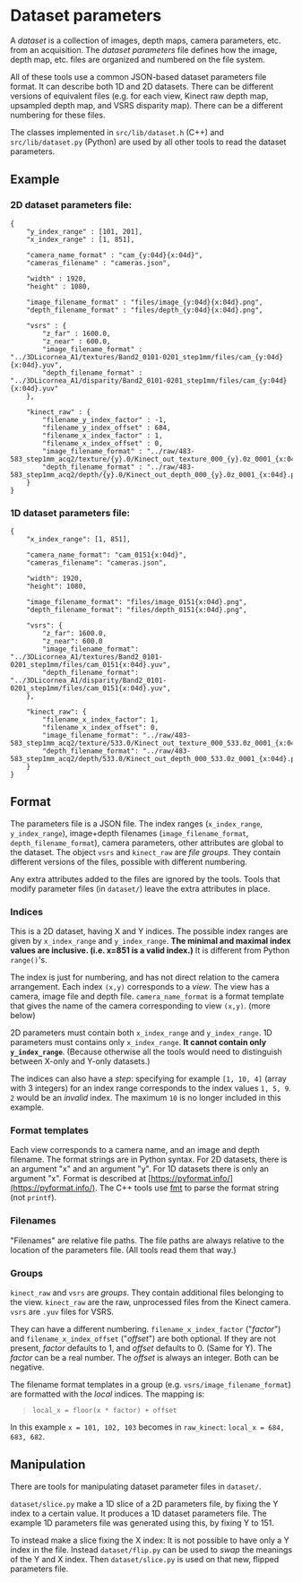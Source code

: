 # Dataset parameters

A _dataset_ is a collection of images, depth maps, camera parameters, etc. from an acquisition.
The _dataset parameters_ file defines how the image, depth map, etc. files are organized and numbered on the file system.

All of these tools use a common JSON-based dataset parameters file format. It can describe both 1D and 2D datasets.
There can be different versions of equivalent files (e.g. for each view, Kinect raw depth map, upsampled depth map, and
VSRS disparity map). There can be a different numbering for these files.

The classes implemented in `src/lib/dataset.h` (C++) and `src/lib/dataset.py` (Python) are used by all other tools to
read the dataset parameters.

## Example

### 2D dataset parameters file:

```
{
	"y_index_range" : [101, 201],
	"x_index_range" : [1, 851],	
	
	"camera_name_format" : "cam_{y:04d}{x:04d}",
	"cameras_filename" : "cameras.json",

	"width" : 1920,
	"height" : 1080,

	"image_filename_format" : "files/image_{y:04d}{x:04d}.png",
	"depth_filename_format" : "files/depth_{y:04d}{x:04d}.png",

	"vsrs" : {
		"z_far" : 1600.0,
		"z_near" : 600.0,
		"image_filename_format" : "../3DLicornea_A1/textures/Band2_0101-0201_step1mm/files/cam_{y:04d}{x:04d}.yuv",
		"depth_filename_format" : "../3DLicornea_A1/disparity/Band2_0101-0201_step1mm/files/cam_{y:04d}{x:04d}.yuv"
	},
	
	"kinect_raw" : {
		"filename_y_index_factor" : -1,
		"filename_y_index_offset" : 684,
		"filename_x_index_factor" : 1,
		"filename_x_index_offset" : 0,
		"image_filename_format" : "../raw/483-583_step1mm_acq2/texture/{y}.0/Kinect_out_texture_000_{y}.0z_0001_{x:04d}.png",
		"depth_filename_format" : "../raw/483-583_step1mm_acq2/depth/{y}.0/Kinect_out_depth_000_{y}.0z_0001_{x:04d}.png"
	}
}
```


### 1D dataset parameters file:

```
{
    "x_index_range": [1, 851],

    "camera_name_format": "cam_0151{x:04d}", 
    "cameras_filename": "cameras.json", 

    "width": 1920, 
    "height": 1080, 

    "image_filename_format": "files/image_0151{x:04d}.png", 
    "depth_filename_format": "files/depth_0151{x:04d}.png", 

    "vsrs": {
        "z_far": 1600.0, 
        "z_near": 600.0
        "image_filename_format": "../3DLicornea_A1/textures/Band2_0101-0201_step1mm/files/cam_0151{x:04d}.yuv", 
        "depth_filename_format": "../3DLicornea_A1/disparity/Band2_0101-0201_step1mm/files/cam_0151{x:04d}.yuv", 
    }, 

    "kinect_raw": {
        "filename_x_index_factor": 1, 
        "filename_x_index_offset": 0, 
        "image_filename_format": "../raw/483-583_step1mm_acq2/texture/533.0/Kinect_out_texture_000_533.0z_0001_{x:04d}.png"
        "depth_filename_format": "../raw/483-583_step1mm_acq2/depth/533.0/Kinect_out_depth_000_533.0z_0001_{x:04d}.png", 
    }
}

```

## Format
The parameters file is a JSON file. The index ranges (`x_index_range`, `y_index_range`), image+depth
filenames (`image_filename_format`, `depth_filename_format`), camera parameters, other attributes are global to the
dataset. The object `vsrs` and `kinect_raw` are _file groups_. They contain different versions of the files, possible with different
numbering.

Any extra attributes added to the files are ignored by the tools. Tools that modify parameter files (in `dataset/`) leave the
extra attributes in place.

### Indices
This is a 2D dataset, having X and Y indices. The possible index ranges are given by `x_index_range` and `y_index_range`.
**The minimal and maximal index values are inclusive. (i.e. x=851 is a valid index.)** It is different from Python `range()`'s.

The index is just for numbering, and has not direct relation to the camera arrangement. Each index `(x,y)` corresponds to a _view_.
The view has a camera, image file and depth file. `camera_name_format` is a format template that gives the name of the camera
corresponding to view `(x,y)`. (more below)

2D parameters must contain both `x_index_range` and `y_index_range`. 1D parameters must contains only `x_index_range`.
**It cannot contain only `y_index_range`**. (Because otherwise all the tools would need to distinguish between X-only and Y-only datasets.)

The indices can also have a _step_: specifying for example `[1, 10, 4]` (array with 3 integers) for an index range corresponds to the index values
`1, 5, 9`. `2` would be an _invalid_ index. The maximum `10` is no longer included in this example.


### Format templates
Each view corresponds to a camera name, and an image and depth filename. The format strings are in Python syntax. For
2D datasets, there is an argument "x" and an argument "y". For 1D datasets there is only an argument "x".
Format is described at [https://pyformat.info/](https://pyformat.info/).
The C++ tools use [fmt](https://github.com/fmtlib/fmt) to parse the format string (not `printf`).


### Filenames
"Filenames" are relative file paths. The file paths are always relative to the location of the parameters file.
(All tools read them that way.)


### Groups
`kinect_raw` and `vsrs` are _groups_. They contain additional files belonging to the view. `kinect_raw` are the raw,
unprocessed files from the Kinect camera. `vsrs` are `.yuv` files for VSRS.

They can have a different numbering. `filename_x_index_factor` ("_factor_") and `filename_x_index_offset` ("_offset_") are both optional. If they
are not present, _factor_ defaults to 1, and _offset_ defaults to 0. (Same for Y).
The _factor_ can be a real number. The _offset_ is always an integer. Both can be negative.

The filename format templates in a group (e.g. `vsrs/image_filename_format`) are formatted with the _local_ indices.
The mapping is:

> `local_x = floor(x * factor) + offset`

In this example `x = 101, 102, 103` becomes in `raw_kinect`: `local_x = 684, 683, 682`.


## Manipulation
There are tools for manipulating dataset parameter files in `dataset/`.

`dataset/slice.py` make a 1D slice of a 2D parameters file, by fixing the Y index to a certain value.
It produces a 1D dataset parameters file. The example 1D parameters file was generated using this, by fixing Y to 151.

To instead make a slice fixing the X index: It is not possible to have only a Y index in the file.
Instead `dataset/flip.py` can be used to _swap_ the meanings of the Y and X index. Then `dataset/slice.py` is used 
on that new, flipped parameters file.
